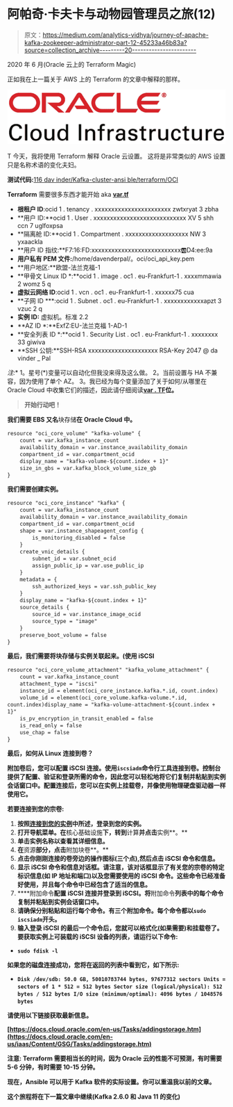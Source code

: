 # 阿帕奇·卡夫卡与动物园管理员之旅(12)

> 原文：<https://medium.com/analytics-vidhya/journey-of-apache-kafka-zookeeper-administrator-part-12-45233a46b83a?source=collection_archive---------20----------------------->

2020 年 6 月(Oracle 云上的 Terraform Magic)

正如我在上一篇关于 AWS 上的 Terraform 的文章中解释的那样。

![](img/016c7b72aea127926b002db2f833babc.png)

T 今天，我将使用 Terraform 解释 Oracle 云设置。
这将是非常类似的 AWS 设置只是名称术语的变化夫妇。

**测试代码:**[116 dav inder/Kafka-cluster-ansi ble/terraform/OCI](https://github.com/116davinder/kafka-cluster-ansible/tree/master/terraform/oci)

**Terraform** 需要很多东西才能开始 aka [**var.tf**](https://github.com/116davinder/kafka-cluster-ansible/blob/master/terraform/oci/var.tf)

*   **根租户 ID**:ocid 1 . tenancy . xxxxxxxxxxxxxxxxxxxxxxx zwtxryat 3 zbha
*   **用户 ID:**ocid 1 . User . xxxxxxxxxxxxxxxxxxxxxxxxxxxx XV 5 shh ccn 7 uglfoxpsa
*   **隔离舱 ID:**ocid 1 . Compartment . xxxxxxxxxxxxxxxxxxx NW 3 yxaackla
*   **用户 ID 指纹:**F7:16:FD:xxxxxxxxxxxxxxxxxxxxxxxxxxx:ab:D4:ee:9a
*   **用户私有 PEM 文件:**/home/davenderpal/。oci/oci_api_key.pem
*   **用户地区:**欧盟-法兰克福-1
*   **甲骨文 Linux ID *:**ocid 1 . image . oc1 . eu-Frankfurt-1 . xxxxmmawia 2 womz 5 q
*   **虚拟云网络 ID**:ocid 1 . vcn . oc1 . eu-Frankfurt-1 . xxxxxx75 cua
*   **子网 ID ***:ocid 1 . Subnet . oc1 . eu-Frankfurt-1 . xxxxxxxxxxxxapzt 3 vzuc 2 q
*   **实例 ID:** 虚拟机。标准 2.2
*   **AZ ID *:**ExfZ:EU-法兰克福 1-AD-1
*   **安全列表 ID *:**ocid 1 . Security List . oc1 . eu-Frankfurt-1 . xxxxxxxx 33 giwiva
*   **SSH 公钥:**SSH-RSA xxxxxxxxxxxxxxxxxxxxx RSA-Key 2047 @ da vinder _ Pal

**注*:** 1。星号(*)变量可以自动化但我没来得及这么做。
2。当前设置与 HA 不兼容，因为使用了单个 AZ。
3。我已经为每个变量添加了关于如何/从哪里在 Oracle Cloud 中收集它们的描述，因此请仔细阅读[**var . TF**](https://github.com/116davinder/kafka-cluster-ansible/blob/master/terraform/oci/var.tf)**位。**

> **开始行动吧！**

**我们需要 **EBS** 又名**块存储**在 **Oracle Cloud** 中。**

```
resource "oci_core_volume" "kafka-volume" {
    count = var.kafka_instance_count
    availability_domain = var.instance_availability_domain
    compartment_id = var.compartment_ocid
    display_name = "kafka-volume-${count.index + 1}"
    size_in_gbs = var.kafka_block_volume_size_gb
}
```

**我们需要创建实例。**

```
resource "oci_core_instance" "kafka" {
    count = var.kafka_instance_count
    availability_domain = var.instance_availability_domain
    compartment_id = var.compartment_ocid
    shape = var.instance_shapeagent_config {
        is_monitoring_disabled = false
    }
    create_vnic_details {
        subnet_id = var.subnet_ocid
        assign_public_ip = var.use_public_ip
    }
    metadata = {
        ssh_authorized_keys = var.ssh_public_key
    }
    display_name = "kafka-${count.index + 1}"
    source_details {
        source_id = var.instance_image_ocid
        source_type = "image"
    }
    preserve_boot_volume = false
}
```

**最后，我们需要将块存储与实例关联起来。(使用 **iSCSI****

```
resource "oci_core_volume_attachment" "kafka_volume_attachment" {
    count = var.kafka_instance_count
    attachment_type = "iscsi"
    instance_id = element(oci_core_instance.kafka.*.id, count.index)
    volume_id = element(oci_core_volume.kafka-volume.*.id, count.index)display_name = "kafka-volume-attachment-${count.index + 1}"
    is_pv_encryption_in_transit_enabled = false
    is_read_only = false
    use_chap = false
}
```

****最后，如何从 Linux 连接到卷？****

**附加卷后，您可以配置 iSCSI 连接。使用`iscsiadm`命令行工具连接到卷。控制台提供了配置、验证和登录所需的命令，因此您可以轻松地将它们复制并粘贴到实例会话窗口中。配置连接后，您可以在实例上挂载卷，并像使用物理硬盘驱动器一样使用它。**

**若要连接到您的宗卷:**

1.  **按照[连接到您的实例](https://docs.cloud.oracle.com/en-us/iaas/Content/GSG/Tasks/testingconnection.htm#Connecting_to_Your_Instance)中所述，登录到您的实例。**
2.  **打开导航菜单。在**核心基础设施**下，转到**计算**并点击**实例**。**
3.  **单击实例名称以查看其详细信息。**
4.  **在**资源**部分，点击**附加块卷**。**
5.  **点击你刚刚连接的卷旁边的操作图标(三个点),然后点击 **iSCSI 命令和信息**。**
6.  **显示 **iSCSI 命令和信息**对话框。请注意，该对话框显示了有关您的宗卷的特定标识信息(如 IP 地址和端口)以及您需要使用的 iSCSI 命令。这些命令已经准备好使用，并且每个命令中已经包含了适当的信息。**
7.  ****附加命令**配置 iSCSI 连接并登录到 iSCSI。将**附加命令**列表中的每个命令复制并粘贴到实例会话窗口中。**
8.  **请确保分别粘贴和运行每个命令。有三个附加命令。每个命令都以`sudo iscsiadm`开头。**
9.  **输入登录 iSCSI 的最后一个命令后，您就可以格式化(如果需要)和挂载卷了。要获取实例上可装载的 iSCSI 设备的列表，请运行以下命令:**

*   **`sudo fdisk -l`**

**如果您的磁盘连接成功，您将在返回的列表中看到它，如下所示:**

*   **`Disk /dev/sdb: 50.0 GB, 50010783744 bytes, 97677312 sectors Units = sectors of 1 * 512 = 512 bytes Sector size (logical/physical): 512 bytes / 512 bytes I/O size (minimum/optimal): 4096 bytes / 1048576 bytes`**

**请使用以下链接获取最新信息。**

**[https://docs.cloud.oracle.com/en-us/Tasks/addingstorage.htm](https://docs.cloud.oracle.com/en-us/iaas/Content/GSG/Tasks/addingstorage.htm)**

****注意:** Terraform 需要相当长的时间，因为 Oracle 云的性能不可预测，有时需要 5-6 分钟，有时需要 10-15 分钟。**

**现在，Ansible 可以用于 Kafka 软件的实际设置。你可以重温我以前的文章。**

**这个旅程将在下一篇文章中继续(Kafka 2.6.0 和 Java 11 的变化)**